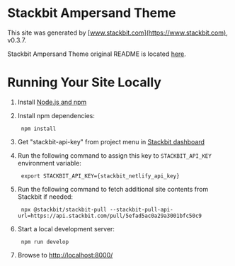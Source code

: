 # Stackbit Ampersand Theme

This site was generated by [www.stackbit.com](https://www.stackbit.com), v0.3.7.

Stackbit Ampersand Theme original README is located [here](./README.theme.md).

# Running Your Site Locally

1. Install [Node.js and npm](https://nodejs.org/en/)

1. Install npm dependencies:

        npm install

1. Get "stackbit-api-key" from project menu in [Stackbit dashboard](https://app.stackbit.com/dashboard)

1. Run the following command to assign this key to `STACKBIT_API_KEY` environment variable:

        export STACKBIT_API_KEY={stackbit_netlify_api_key}

1. Run the following command to fetch additional site contents from Stackbit if needed:

        npx @stackbit/stackbit-pull --stackbit-pull-api-url=https://api.stackbit.com/pull/5efad5ac0a29a3001bfc50c9

1. Start a local development server:

        npm run develop

1. Browse to [http://localhost:8000/](http://localhost:8000/)
